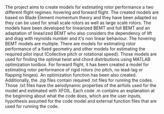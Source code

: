 The project aims to create models for estimating rotor performance a two different flight regimes: hovering and forward flight.
The created models are based on Blade Element momentum theory and they have been adapted so they can be used for small scale rotors as well as large scale rotors.
The models have been developed for linearized BEMT and full BEMT and an adaptation of linearized BEMT who also considers the dependency of lift and drag with reynolds number and it's non linear behaviour.
The hovering BEMT models are multiple. There are models for estimating rotor performance of a fixed geometry and other models for estimating the required pilot input (Collective pitch or rotational speed).
Those models are used for finding the optimal twist and chord distributions using MATLAB optimization toolbox.
For forward flight, it has been created a model for estimating rotor performance of rigid rotors (no pitch, no lead-lag or flapping hinges). An optimization function has been also created.
Additionally, the .zip files contain required .txt files for running the codes. Those .txt files have the aerodynamic properties of the airfoils used for the model and estimated with XFOIL.
Each code .m contains an explanation at the beginning about what the code does, which are the user inputs, hypothesis assumed for the code model and external function files that are used for running the code. 
